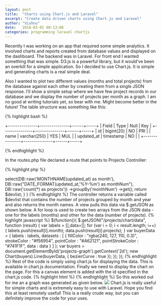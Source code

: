 ```yaml
---
layout: post
title:  "Charts using Chart.js and Laravel"
excerpt: "Create data driven charts using Chart.js and Laravel"
author: "Vishnu"
date:   2016-03-01 00:13:00
categories: programming laravel chartjs
---
```


Recently I was working on an app that required some simple analytics. It involved charts and reports created from database values and displayed on the dashboard. The backend was in Laravel. For front end I wanted something that was simple. D3.js is a powerful library, but it would’ve been an overkill for a simple application. So I decided to use Chart.js. It is simple and generating charts is a real simple deal.

Also I wanted to plot two different values (months and total projects) from the database against each other by creating them from a single JSON response. I’ll show a simple setup where we have few project records in our database and we display the number of projects per month as a graph. I am no good at writing tutorials yet, so bear with me. Might become better in the future! The table structure was something like this:

{% highlight bash %}

+---------------+---------------+------+-----+
| Field         | Type          | Null | Key |
+---------------+---------------+------+-----+
| id            | bigint(20)    | NO   | PRI |
| name          | varchar(250)  | YES  | MUL |
| updated_at    | timestamp     | NO   |     |
+---------------+---------------+------+-----+

{% endhighlight %}

In the routes.php file declared a route that points to Projects Controller:

{% highlight php %}

<?php

Route::get('/projects/chart/data', 'ProjectsController@projectChartData');

{% endhighlight %}

The above route fires a method called projectsChartData which simply runs an sql query that returns the count of projects grouped by month. This is a crude way of doing it and I am very sure this can be improved a great deal.


{% highlight php %}

<?php

class ProjectsController extends \BaseController {

    /**
     * Display a the chart for projects.
     * GET /projects/chart/data
     *
     * @return Response
     */
     
    public function projectsChartData()
    {
        $devlist = DB::table('projects')
            ->select(DB::raw('MONTHNAME(updated_at) as month'), DB::raw("DATE_FORMAT(updated_at,'%Y-%m') as monthNum"), DB::raw('count(*) as projects'))
            ->groupBy('monthNum')
            ->get();

        return $devlist;
    }

}

{% endhighlight %}

The controller returns a variable called $devlist that contains the number of projects grouped by month and year and also returns the month names. A view pulls this data via $.getJSON as shown below. A for loop is used to create two arrays from the JSON data - one for the labels (months) and other for the data (number of projects).

{% highlight javascript %}

$(function(){
  $.getJSON("/projects/chart/data", function (result) {

    var labels = [],data=[];
    for (var i = 0; i < result.length; i++) {
        labels.push(result[i].month);
        data.push(result[i].projects);
    }

    var buyerData = {
      labels : labels,
      datasets : [
        {
          fillColor : "rgba(240, 127, 110, 0.3)",
          strokeColor : "#f56954",
          pointColor : "#A62121",
          pointStrokeColor : "#741F1F",
          data : data
        }
      ]
    };
    var buyers = document.getElementById('projects-graph').getContext('2d');
    new Chart(buyers).Line(buyerData, {
      bezierCurve : true
    });

  });

});

{% endhighlight %}

Rest of the code is simply using chart.js for displaying the data. This is available in chart.js documentation. Finally we need to display the chart on the page. For this a canvas element is added with the id specified in the chart.js code.

{% highlight html %}

<canvas id="projects-graph" width="1000" height="400"></canvas>

{% endhighlight %}

So this worked out for me an a graph was generated as given below.

<img src="http://media.tumblr.com/57d85ab161396897ab787275f01b1680/tumblr_inline_nknc74divg1qid8j3.png">

Chart.js is really useful for simple charts and is extremely easy to use with Laravel. Hope you find this at least remotely useful! This is a really crude way, but you can definitely improve the code for your uses.